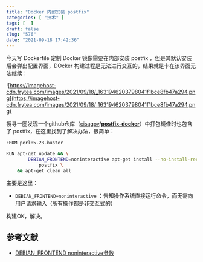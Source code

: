 ```yaml
---
title: "Docker 内部安装 postfix"
categories: [ "技术" ]
tags: [  ]
draft: false
slug: "576"
date: "2021-09-18 17:42:36"
---
```


今天写 Dockerfile 定制 Docker 镜像需要在内部安装 postfix ，但是其默认安装后会弹出配置界面，DOcker 构建过程是无法进行交互的，结果就是卡在该界面无法继续：

![https://imagehost-cdn.frytea.com/images/2021/09/18/_1631946203798041f1bce8fb47a294.png](https://imagehost-cdn.frytea.com/images/2021/09/18/_1631946203798041f1bce8fb47a294.png)

搜寻一圈发现一个github仓库（[cisagov](https://github.com/cisagov)/**[postfix-docker](https://github.com/cisagov/postfix-docker)**）中打包镜像时也包含了 postfix，在这里找到了解决办法，很简单：

```bash
FROM perl:5.28-buster

RUN apt-get update && \
        DEBIAN_FRONTEND=noninteractive apt-get install --no-install-recommends -y \
            postfix \
    && apt-get clean all
```

主要是这里：

- `DEBIAN_FRONTEND=noninteractive` ：告知操作系统直接运行命令，而无需向用户请求输入（所有操作都是非交互式的）

构建OK，解决。

## 参考文献

- [DEBIAN_FRONTEND noninteractive参数](https://blog.csdn.net/oguro/article/details/102840215)